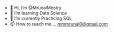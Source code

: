 - 👋 Hi, I’m @MrunalMestry
- 👀 I’m learning Data Science
- 🌱 I’m currently Practicing SQL
- 📫 How to reach me ... mmmrunal0@gmail.com

<!---
MrunalMestry/MrunalMestry is a ✨ special ✨ repository because its `README.md` (this file) appears on your GitHub profile.
You can click the Preview link to take a look at your changes.
--->
